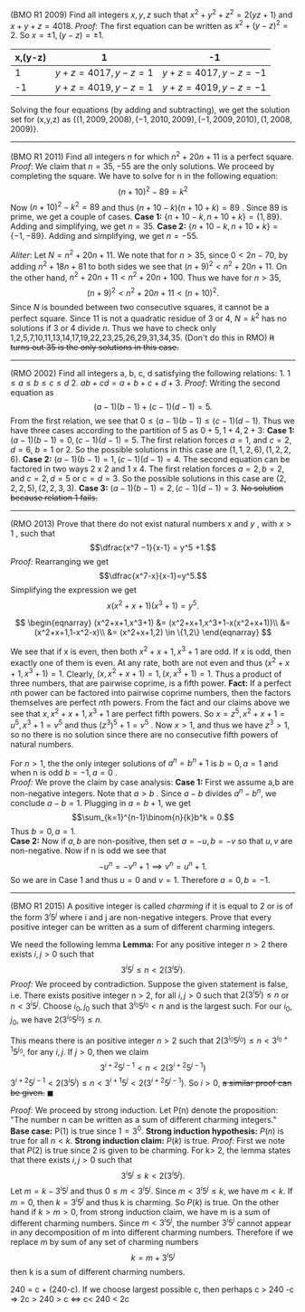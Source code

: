 (BMO R1 2009) Find all integers $x,y,z$ such that $x^2 + y^2 + z^2 =2(yz+1)$ and $x+y+z=4018$.
_Proof_: The first equation can be written as $x^2 + (y-z)^2=2.$ So $x = \pm 1, (y-z)=\pm 1.$

| x,(y-z) | 1                | -1                |
| ------- | ---------------- | ----------------- |
| 1       | $y+z=4017,y-z=1$ | $y+z=4017,y-z=-1$ |
| -1      | $y+z=4019,y-z=1$ | $y+z=4019,y-z=-1$ |

Solving the four equations (by adding and subtracting), we get the solution set for (x,y,z) as $\{(1,2009,2008),(-1,2010,2009),(-1,2009,2010),(1,2008,2009)\}$.

---

(BMO R1 2011) Find all integers $n$ for which $n^2 +20n+11$ is a perfect square.
_Proof_: We claim that $n=35,-55$ are the only solutions. We proceed by completing the square. We have to solve for n in the following equation: $$(n+10)^2-89=k^2$$
Now $(n+10)^2 - k^2 =89$ and thus $(n+10-k)(n+10+k)=89$ . Since 89 is prime, we get a couple of cases.
**Case 1:** $\{n+10-k,n+10+k\}=\{1,89\}$. Adding and simplifying, we get $n=35$.
**Case 2:** $\{n+10-k,n+10+k\}=\{-1,-89\}$. Adding and simplifying, we get $n=-55$.

_Aliter_: Let $N = n^2 + 20n + 11$. We note that for $n> 35$, since $0 < 2n-70$, by adding $n^2 + 18n + 81$ to both sides we see that $(n+9)^2 < n^2 +20n + 11$. On the other hand, $n^2 +  20n + 11 < n^2 + 20 n + 100$. Thus we have for $n > 35$, $$(n+9)^2 < n^2 + 20n + 11 < (n+10)^2.$$ Since $N$ is bounded between two consecutive squares, it cannot be a perfect square.
Since 11 is not a quadratic residue of 3 or 4, $N = k^2$ has no solutions if 3 or 4 divide $n$. Thus we have to check only 1,2,5,7,10,11,13,14,17,19,22,23,25,26,29,31,34,35. (Don't do this in RMO) ~~It turns out 35 is the only solutions in this case.~~

---

(RMO 2002) Find all integers a, b, c, d satisfying the following relations: 1. $1\leq a\leq b\leq c\leq d$ 2. $ab+cd=a+b+c+d+3.$
_Proof_: Writing the second equation as $$(a-1)(b-1)+(c-1)(d-1)=5.$$ From the first relation, we see that $0 \leq (a-1)(b-1) \leq (c-1)(d-1)$. Thus we have three cases according to the partition of 5 as $0+5,1+4,2+3$:
**Case 1:** $(a-1)(b-1)=0, (c-1)(d-1)=5.$
The first relation forces $a=1$, and $c=2,d=6$, $b=1$ or $2$. So the possible solutions in this case are $(1,1,2,6),(1,2,2,6).$
**Case 2:** $(a-1)(b-1)=1, (c-1)(d-1)=4.$
The second equation can be factored in two ways 2 x 2 and 1 x 4. The first relation forces $a=2,b=2$, and $c=2,d=5$ or $c=d=3$. So the possible solutions in this case are $(2,2,2,5),(2,2,3,3).$
**Case 3:** $(a-1)(b-1)=2, (c-1)(d-1)=3.$
~~No solution because relation 1 fails.~~

---

(RMO 2013) Prove that there do not exist natural numbers $x$ and $y$ , with $x>1$ , such that $$\dfrac{x^7 −1}{x-1} = y^5 +1.$$
_Proof:_ Rearranging we get $$\dfrac{x^7-x}{x-1}=y^5.$$ Simplifying the expression we get $$x(x^2+x+1)(x^3+1)=y^5.$$

$$
\begin{eqnarray}
(x^2+x+1,x^3+1) &= (x^2+x+1,x^3+1-x(x^2+x+1))\\
                &= (x^2+x+1,1-x^2-x)\\
                &= (x^2+x+1,2) \in \{1,2\}
\end{eqnarray}
$$

We see that if x is even, then both $x^2+x+1,x^3+1$ are odd. If x is odd, then exactly one of them is even. At any rate, both are not even and thus $(x^2+x+1,x^3+1) = 1$.
Clearly, $(x,x^2+x+1)=1, (x,x^3+1)=1$. Thus a product of three numbers, that are pairwise coprime, is a fifth power.
**Fact:** If a perfect $n$th power can be factored into pairwise coprime numbers, then the factors themselves are perfect $n$th powers.
From the fact and our claims above we see that $x,x^2+x+1,x^3+1$ are perfect fifth powers.
So $x=z^5, x^2+x+1=u^5, x^3+1=v^5$ and thus $(z^3)^5 + 1 = v^5$ . Now $x> 1$, and thus we have $z^3> 1,$ so no there is no solution since there are no consecutive fifth powers of natural numbers.

For $n > 1$, the the only integer solutions of $a^n = b^n +1$ is $b=0,a=1$ and when n is odd $b=-1,a=0$ .  
_Proof:_ We prove the claim by case analysis:
**Case 1:** First we assume a,b are non-negative integers. Note that $a>b$ . Since $a-b$ divides $a^n - b^n$, we conclude $a-b=1$. Plugging in $a=b+1$, we get $$\sum_{k=1}^{n-1}\binom{n}{k}b^k = 0.$$ Thus $b=0,a=1.$  
**Case 2:** Now if $a,b$ are non-positive, then set $a=-u, b=-v$ so that $u,v$ are non-negative. Now if n is odd we see that $$-u^n = -v^n + 1 \implies v^n = u^n+1.$$
So we are in Case 1 and thus $u=0$ and $v=1$. Therefore $a=0, b=-1$.

---

(BMO R1 2015) A positive integer is called _charming_ if it is equal to 2 or is of the form $3^i 5^j$ where i and j are non-negative integers. Prove that every positive integer can be written as a sum of different charming integers.

We need the following lemma
**Lemma:** For any positive integer $n > 2$ there exists $i,j > 0$ such that $$3^i 5^j \leq n < 2 (3^i 5^j).$$_Proof:_ We proceed by contradiction. Suppose the given statement is false, i.e. There exists positive integer n > 2, for all $i,j >0$ such that $2(3^i5^j) \leq n$ or $n < 3^i5^j$.
Choose $i_0,j_0$ such that $3^{i_0}5^{j_0} < n$ and is the largest such. For our $i_0,j_0$, we have $2(3^{i_0}5^{j_0}) \leq n.$

This means there is an positive integer $n>2$ such that $2 (3^{i_0} 5^{j_0}) \leq n < 3^{i_0+1}5^{j_0},$ for any $i,j$. If $j>0$, then we claim $$3^{i+2}5^{j-1} < n < 2(3^{i+2}5^{j-1})$$ $3^{i+2}5^{j-1} < 2(3^i5^j)\leq n < 3^{i+1}5^j < 2(3^{i+2}5^{j-1}).$ So $i > 0$, ~~a similar proof can be given.~~ $\blacksquare$

_Proof:_ We proceed by strong induction.
Let P(n) denote the proposition: "The number n can be written as a sum of different charming integers."
**Base case:** P(1) is true since $1= 3^0$.
**Strong induction hypothesis:** $P(n)$ is true for all $n < k$.
**Strong induction claim:** $P(k)$ is true.
_Proof:_ First we note that $P(2)$ is true since 2 is given to be charming. For k> 2, the lemma states that there exists $i,j > 0$ such that $$3^i 5^j \leq k < 2 (3^i 5^j).$$ Let $m = k - 3^i5^j$ and thus $0 \leq m < 3^i5^j$. Since $m < 3^i 5^j  \leq k$, we have $m < k.$ If $m=0$, then $k=3^i5^j$ and thus k is charming. So $P(k)$ is true.
On the other hand if $k > m > 0$, from strong induction claim, we have m is a sum of different charming numbers. Since $m < 3^i5^j$, the number $3^i5^j$ cannot appear in any decomposition of m into different charming numbers. Therefore if we replace $m$ by sum of any set of charming numbers $$k = m + 3^i5^j$$ then k is a sum of different charming numbers.

240 = c + (240-c). If we choose largest possible c, then perhaps c > 240 -c => 2c > 240 > c <=> c< 240 < 2c
